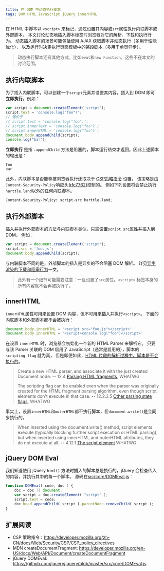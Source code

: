 ```yaml
---
title: 在 DOM 中动态执行脚本
tags: DOM HTML JavaScript jQuery innerHTML
---
```


在 HTML 中脚本以 `<script>` 来标记，通过设置其内容或`src`属性执行内联脚本或外部脚本。
本文讨论动态地插入脚本标签时浏览器对它的解析、下载和执行行为。
动态插入脚本的场景可能包括使用 AJAX 获取脚本并动态执行（多用于性能优化），
以及运行时决定执行页面模板中的某段脚本（多用于单页异步）。

> 动态执行脚本还有其他方式，比如`eval`和`new Function`，这些不在本文的讨论范围。

<!--more-->

## 执行内联脚本

为了插入内联脚本，可以创建一个`script`元素并设置其内容，插入到 DOM 即可 **立即执行**。例如：

```javascript
var script = document.createElement('script');
script.text = 'console.log("foo")';
// 等价于
// script.text = 'console.log("foo")';
// script.innerText = 'console.log("foo")';
// script.innerHTML = 'console.log("foo")';
document.body.appendChild(script);
console.log("bar");
```

**立即执行** 是指 `.appendChild` 方法是阻塞的，脚本运行结束才返回。因此上述脚本的输出是：

```
foo
bar
```

此外，内联脚本是否能够被浏览器执行还取决于 [CSP策略指令][csp] 设置，
该策略是由`Content-Security-Policy`响应头([rfc7762][rfc7762])控制的。
例如下列设置将会禁止执行`harttle.land`以外的任何内联脚本。

```
Content-Security-Policy: script-src harttle.land;
```

## 执行外部脚本

插入并执行外部脚本的方法与内联脚本类似，只需设置`script.src`属性并插入到 DOM。
例如：

```javascript
var script = document.createElement('script');
script.src = 'foo.js';
document.body.appendChild(script);
```

与内联脚本不同的是，外部脚本的插入是异步的不会阻塞 DOM 解析。
详见[异步渲染的下载和阻塞行为](/2016/11/26/dynamic-dom-render-blocking.html)一文。

> 此外有一个细节可能需要注意：一旦设置了`src`属性，`<script>` 标签本身的所有内容就不会再被执行了。

## innerHTML

`innerHTML`属性可用来设置 DOM 内容，但不可用来插入并执行`<script>`。
下面的内联脚本和外部脚本都不会被执行：

```javascript
document.body.innerHTML = '<script src="foo.js"></script>'
document.body.innerHTML = '<script>console.log("foo")</script>'
```

在设置 `innerHTML` 时，浏览器会初始化一个新的 HTML Parser 来解析它。
只要与该 Parser 关联的 DOM 启用了 JavaScript（通常是启用的），脚本的 `scripting flag` 就为真，
但是即便如此，[HTML 片段的解析过程中，脚本是不会执行的][psf]。


> Create a new HTML parser, and associate it with the just created Document node. -- 12.4 [Parsing HTML fragments][phf], WHATWG 
> 
> The scripting flag can be enabled even when the parser was originally created for the HTML fragment parsing algorithm, even though script elements don't execute in that case.
> -- 12.2.3.5 [Other parsing state flags][psf], WHATWG

事实上，设置`innerHTML`和`outerHTML`都不执行脚本，但`document.write()`是会同步执行的。

> When inserted using the document.write() method, script elements execute (typically blocking further script execution or HTML parsing), but when inserted using innerHTML and outerHTML attributes, they do not execute at all. -- 4.12.1 [The script element][script] WHATWG

## jQuery DOM Eval

我们知道使用 jQuery `html()` 方法时插入的脚本总是执行的，jQuery 会检查传入的内容，并执行其中的每一个脚本。
源码在[src/core/DOMEval.js][domeval]：

```javascript
function DOMEval( code, doc ) {
    doc = doc || document;
    var script = doc.createElement( "script" );
    script.text = code;
    doc.head.appendChild( script ).parentNode.removeChild( script );
}
```

## 扩展阅读

* CSP 策略指令：<https://developer.mozilla.org/zh-CN/docs/Web/Security/CSP/CSP_policy_directives>
* MDN createDocumentFragment: <https://developer.mozilla.org/en-US/docs/Web/API/Document/createDocumentFragment>
* jQuery DOMEval: https://github.com/jquery/jquery/blob/master/src/core/DOMEval.js

[csp]: https://developer.mozilla.org/zh-CN/docs/Web/Security/CSP/CSP_policy_directives
[rfc7762]: https://tools.ietf.org/html/rfc7762
[phf]: https://html.spec.whatwg.org/#parsing-html-fragments
[psf]: https://html.spec.whatwg.org/#other-parsing-state-flags
[script]: https://html.spec.whatwg.org/#the-script-element
[domeval]: https://github.com/jquery/jquery/blob/master/src/core/DOMEval.js
